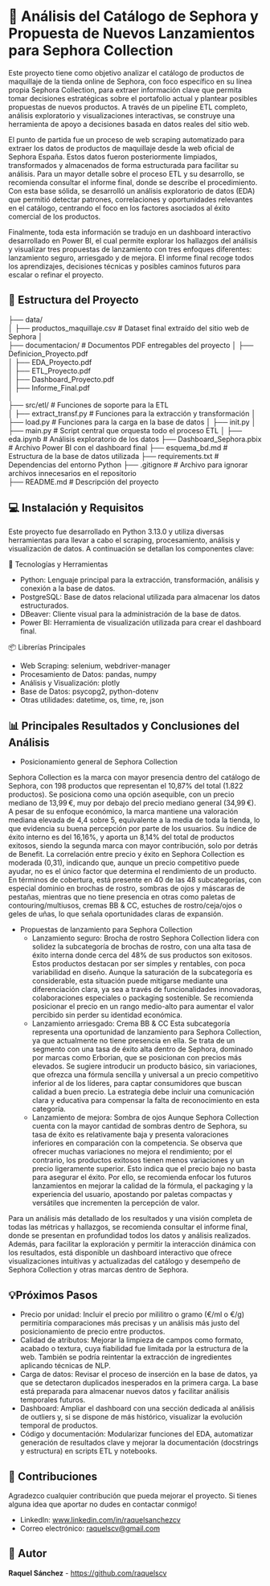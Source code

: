 # 💄 Análisis del Catálogo de Sephora y Propuesta de Nuevos Lanzamientos para Sephora Collection
Este proyecto tiene como objetivo analizar el catálogo de productos de maquillaje de la tienda online de Sephora, con foco específico en su línea propia Sephora Collection, para extraer información clave que permita tomar decisiones estratégicas sobre el portafolio actual y plantear posibles propuestas de nuevos productos. A través de un pipeline ETL completo, análisis exploratorio y visualizaciones interactivas, se construye una herramienta de apoyo a decisiones basada en datos reales del sitio web.

El punto de partida fue un proceso de web scraping automatizado para extraer los datos de productos de maquillaje desde la web oficial de Sephora España. Estos datos fueron posteriormente limpiados, transformados y almacenados de forma estructurada para facilitar su análisis. Para un mayor detalle sobre el proceso ETL y su desarrollo, se recomienda consultar el informe final, donde se describe el procedimiento. Con esta base sólida, se desarrolló un análisis exploratorio de datos (EDA) que permitió detectar patrones, correlaciones y oportunidades relevantes en el catálogo, centrando el foco en los factores asociados al éxito comercial de los productos.

Finalmente, toda esta información se tradujo en un dashboard interactivo desarrollado en Power BI, el cual permite explorar los hallazgos del análisis y visualizar tres propuestas de lanzamiento con tres enfoques diferentes: lanzamiento seguro, arriesgado y de mejora. El informe final recoge todos los aprendizajes, decisiones técnicas y posibles caminos futuros para escalar o refinar el proyecto.

## 📂 Estructura del Proyecto

├── data/                          
│   ├── productos_maquillaje.csv   # Dataset final extraído del sitio web de Sephora
│  
├── documentacion/                 # Documentos PDF entregables del proyecto 
│   ├── Definicion_Proyecto.pdf         
│   ├── EDA_Proyecto.pdf    
│   ├── ETL_Proyecto.pdf         
│   ├── Dashboard_Proyecto.pdf             
│   ├── Informe_Final.pdf      
│  
├── src/etl/                       # Funciones de soporte para la ETL  
│   ├── extract_transf.py          # Funciones para la extracción y transformación
│   ├── load.py                    # Funciones para la carga en la base de datos
│   ├── init.py 
│   ├── main.py                    # Script central que orquesta todo el proceso ETL
│ 
├── eda.ipynb                      # Análisis exploratorio de los datos 
├── Dashboard_Sephora.pbix         # Archivo Power BI con el dashboard final
├── esquema_bd.md                  # Estructura de la base de datos utilizada
├── requirements.txt               # Dependencias del entorno Python 
├── .gitignore                     # Archivo para ignorar archivos innecesarios en el repositorio  
├── README.md                      # Descripción del proyecto  

## 💻 Instalación y Requisitos

Este proyecto fue desarrollado en Python 3.13.0 y utiliza diversas herramientas para llevar a cabo el scraping, procesamiento, análisis y visualización de datos. A continuación se detallan los componentes clave:

🔧 Tecnologías y Herramientas
- Python: Lenguaje principal para la extracción, transformación, análisis y conexión a la base de datos.
- PostgreSQL: Base de datos relacional utilizada para almacenar los datos estructurados.
- DBeaver: Cliente visual para la administración de la base de datos.
- Power BI: Herramienta de visualización utilizada para crear el dashboard final.

📦 Librerías Principales
- Web Scraping: selenium, webdriver-manager
- Procesamiento de Datos: pandas, numpy
- Análisis y Visualización: plotly
- Base de Datos: psycopg2, python-dotenv
- Otras utilidades: datetime, os, time, re, json

## 📊 Principales Resultados y Conclusiones del Análisis

- Posicionamiento general de Sephora Collection

Sephora Collection es la marca con mayor presencia dentro del catálogo de Sephora, con 198 productos que representan el 10,87% del total (1.822 productos). Se posiciona como una opción asequible, con un precio mediano de 13,99 €, muy por debajo del precio mediano general (34,99 €). A pesar de su enfoque económico, la marca mantiene una valoración mediana elevada de 4,4 sobre 5, equivalente a la media de toda la tienda, lo que evidencia su buena percepción por parte de los usuarios. Su índice de éxito interno es del 16,16%, y aporta un 8,14% del total de productos exitosos, siendo la segunda marca con mayor contribución, solo por detrás de Benefit. La correlación entre precio y éxito en Sephora Collection es moderada (0,31), indicando que, aunque un precio competitivo puede ayudar, no es el único factor que determina el rendimiento de un producto. En términos de cobertura, está presente en 40 de las 48 subcategorías, con especial dominio en brochas de rostro, sombras de ojos y máscaras de pestañas, mientras que no tiene presencia en otras como paletas de contouring/multiusos, cremas BB & CC, estuches de rostro/ceja/ojos o geles de uñas, lo que señala oportunidades claras de expansión.

- Propuestas de lanzamiento para Sephora Collection 
    - Lanzamiento seguro: Brocha de rostro 
    Sephora Collection lidera con solidez la subcategoría de brochas de rostro, con una alta tasa de éxito interna donde cerca del 48% de sus productos son exitosos. Estos productos destacan por ser simples y rentables, con poca variabilidad en diseño. Aunque la saturación de la subcategoría es considerable, esta situación puede mitigarse mediante una diferenciación clara, ya sea a través de funcionalidades innovadoras, colaboraciones especiales o packaging sostenible. Se recomienda posicionar el precio en un rango medio-alto para aumentar el valor percibido sin perder su identidad económica.
    - Lanzamiento arriesgado: Crema BB & CC 
    Esta subcategoría representa una oportunidad de lanzamiento para Sephora Collection, ya que actualmente no tiene presencia en ella. Se trata de un segmento con una tasa de éxito alta dentro de Sephora, dominado por marcas como Erborian, que se posicionan con precios más elevados. Se sugiere introducir un producto básico, sin variaciones, que ofrezca una fórmula sencilla y universal a un precio competitivo inferior al de los líderes, para captar consumidores que buscan calidad a buen precio. La estrategia debe incluir una comunicación clara y educativa para compensar la falta de reconocimiento en esta categoría.
    - Lanzamiento de mejora: Sombra de ojos 
    Aunque Sephora Collection cuenta con la mayor cantidad de sombras dentro de Sephora, su tasa de éxito es relativamente baja y presenta valoraciones inferiores en comparación con la competencia. Se observa que ofrecer muchas variaciones no mejora el rendimiento; por el contrario, los productos exitosos tienen menos variaciones y un precio ligeramente superior. Esto indica que el precio bajo no basta para asegurar el éxito. Por ello, se recomienda enfocar los futuros lanzamientos en mejorar la calidad de la fórmula, el packaging y la experiencia del usuario, apostando por paletas compactas y versátiles que incrementen la percepción de valor.

Para un análisis más detallado de los resultados y una visión completa de todas las métricas y hallazgos, se recomienda consultar el informe final, donde se presentan en profundidad todos los datos y análisis realizados. Además, para facilitar la exploración y permitir la interacción dinámica con los resultados, está disponible un dashboard interactivo que ofrece visualizaciones intuitivas y actualizadas del catálogo y desempeño de Sephora Collection y otras marcas dentro de Sephora.

## 💡Próximos Pasos

- Precio por unidad: Incluir el precio por mililitro o gramo (€/ml o €/g) permitiría comparaciones más precisas y un análisis más justo del posicionamiento de precio entre productos.
- Calidad de atributos: Mejorar la limpieza de campos como formato, acabado o textura, cuya fiabilidad fue limitada por la estructura de la web. También se podría reintentar la extracción de ingredientes aplicando técnicas de NLP.
- Carga de datos: Revisar el proceso de inserción en la base de datos, ya que se detectaron duplicados inesperados en la primera carga. La base está preparada para almacenar nuevos datos y facilitar análisis temporales futuros.
- Dashboard: Ampliar el dashboard con una sección dedicada al análisis de outliers y, si se dispone de más histórico, visualizar la evolución temporal de productos.
- Código y documentación: Modularizar funciones del EDA, automatizar generación de resultados clave y mejorar la documentación (docstrings y estructura) en scripts ETL y notebooks.

## 🤝 Contribuciones
Agradezco cualquier contribución que pueda mejorar el proyecto. Si tienes alguna idea que aportar no dudes en contactar conmigo!
- LinkedIn: www.linkedin.com/in/raquelsanchezcv 
- Correo electrónico: raquelscv@gmail.com

## 👤 Autor 
**Raquel Sánchez** - https://github.com/raquelscv 